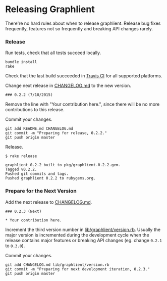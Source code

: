 # Releasing Graphlient

There're no hard rules about when to release graphlient. Release bug fixes frequently, features not so frequently and breaking API changes rarely.

### Release

Run tests, check that all tests succeed locally.

```
bundle install
rake
```

Check that the last build succeeded in [Travis CI](https://travis-ci.org/dblock/graphlient) for all supported platforms.

Change next release in [CHANGELOG.md](CHANGELOG.md) to the new version.

```
### 0.2.2 (7/10/2015)
```

Remove the line with "Your contribution here.", since there will be no more contributions to this release.

Commit your changes.

```
git add README.md CHANGELOG.md
git commit -m "Preparing for release, 0.2.2."
git push origin master
```

Release.

```
$ rake release

graphlient 0.2.2 built to pkg/graphlient-0.2.2.gem.
Tagged v0.2.2.
Pushed git commits and tags.
Pushed graphlient 0.2.2 to rubygems.org.
```

### Prepare for the Next Version

Add the next release to [CHANGELOG.md](CHANGELOG.md).

```
### 0.2.3 (Next)

* Your contribution here.
```

Increment the third version number in [lib/graphlient/version.rb](lib/graphlient/version.rb). Usually the major version is incremented during the development cycle when the release contains major features or breaking API changes (eg. change `0.2.1` to `0.3.0`).

Commit your changes.

```
git add CHANGELOG.md lib/graphlient/version.rb
git commit -m "Preparing for next development iteration, 0.2.3."
git push origin master
```
